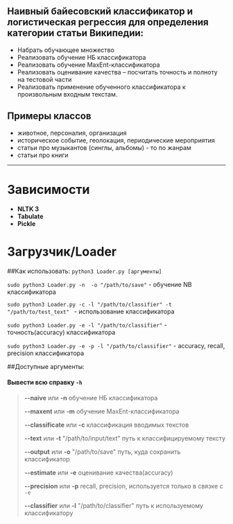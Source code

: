 ## Наивный байесовский классификатор и логистическая регрессия для определения категории статьи Википедии:

* Набрать обучающее множество
* Реализовать обучение НБ классификатора
* Реализовать обучение MaxEnt-классификатора
* Реализовать оценивание качества – посчитать точность и полноту на тестовой части
* Реализовать применение обученного классификатора к произвольным входным текстам.

## Примеры классов
- животное, персоналия, организация
- историческое событие, геолокация, периодические мероприятия
- статьи про музыкантов (синглы, альбомы) - то по жанрам
- статьи про книги

---
# Зависимости

* **NLTK 3**
* **Tabulate**
* **Pickle**


# Загрузчик/Loader

##Как использовать:
  `python3 Loader.py [аргументы]`

  `sudo python3 Loader.py -n  -o "/path/to/save"` - обучение NB классификатора

  `sudo python3 Loader.py -c -l "/path/to/classifier" -t "/path/to/test_text" ` - использование классификатора

  `sudo python3 Loader.py -e -l "/path/to/classifier"` - точность(accuracy) классификатора

  `sudo python3 Loader.py -e -p -l "/path/to/classifier"` - accuracy, recall, precision классификатора


##Доступные аргументы:
#### __Вывести всю справку `-h`__

>   __--naive__ или __-n__  обучение НБ классификатора
>
>   __--maxent__ или __-m__  обучение MaxEnt-классификатора
>
>   __--classificate__ или __-c__  классификация вводимых текстов
>
>    __--text__ или __-t__ "/path/to/input/text" путь к классифицируемому тексту
>
>    __--output__ или __-o__ "/path/to/save" путь, куда сохранить классификатор
>
>    __--estimate__ или __-e__ оценивание качества(accuracy)
>
>    __--precision__ или __-p__ recall, precision, используется только в связке с `-e`
>
>    __--classifier__ или __-l__ "/path/to/classifier" путь к используемому классификатору